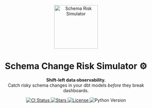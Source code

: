 <div align="center">
  <img src="https://raw.githubusercontent.com/naoufal2807/schema-risk-simulator/main/docs/logo.png"
       alt="Schema Risk Simulator" width="140"/>

  <h1>Schema Change Risk Simulator ⚙️</h1>
  <p>
    <b>Shift-left data observability.</b><br>
    Catch risky schema changes in your dbt models <em>before</em> they break dashboards.
  </p>

  <p>
    <a href="https://github.com/naoufal2807/schema-risk-simulator/actions">
      <img src="https://img.shields.io/github/actions/workflow/status/naoufal2807/schema-risk-simulator/schema-risk.yml?style=flat-square" alt="CI Status"/>
    </a>
    <a href="https://github.com/naoufal2807/schema-risk-simulator/stargazers">
      <img src="https://img.shields.io/github/stars/naoufal2807/schema-risk-simulator?color=yellow&style=flat-square" alt="Stars"/>
    </a>
    <a href="LICENSE">
      <img src="https://img.shields.io/badge/license-MIT-blue.svg?style=flat-square" alt="License"/>
    </a>
    <img src="https://img.shields.io/badge/python-3.10%2B-blue?style=flat-square" alt="Python Version"/>
  </p>
</div>
